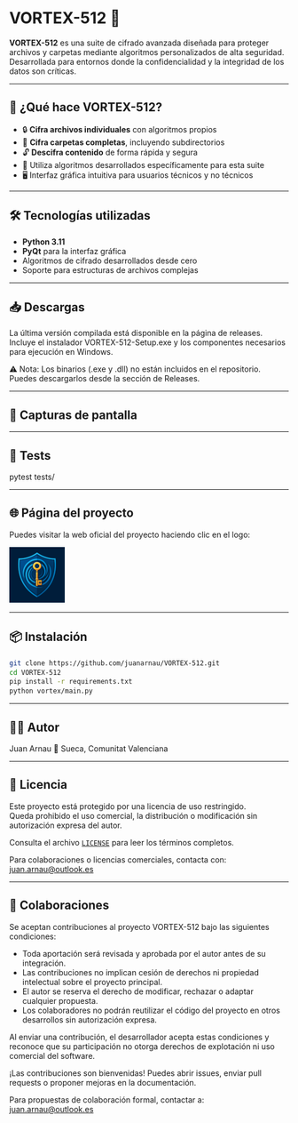 # VORTEX-512 🚀

**VORTEX-512** es una suite de cifrado avanzada diseñada para proteger archivos y carpetas mediante algoritmos personalizados de alta seguridad. Desarrollada para entornos donde la confidencialidad y la integridad de los datos son críticas.

---

## 🧩 ¿Qué hace VORTEX-512?

- 🔒 **Cifra archivos individuales** con algoritmos propios
- 📁 **Cifra carpetas completas**, incluyendo subdirectorios
- 🔓 **Descifra contenido** de forma rápida y segura
- 🧠 Utiliza algoritmos desarrollados específicamente para esta suite
- 🖥️ Interfaz gráfica intuitiva para usuarios técnicos y no técnicos

---

## 🛠️ Tecnologías utilizadas

- **Python 3.11**
- **PyQt** para la interfaz gráfica
- Algoritmos de cifrado desarrollados desde cero
- Soporte para estructuras de archivos complejas

---

## 📥 Descargas
La última versión compilada está disponible en la página de releases. Incluye el instalador VORTEX-512-Setup.exe y los componentes necesarios para ejecución en Windows.

⚠️ Nota: Los binarios (.exe y .dll) no están incluidos en el repositorio. Puedes descargarlos desde la sección de Releases.

---

## 📸 Capturas de pantalla

---

## 🧪 Tests
pytest tests/

---

## 🌐 Página del proyecto
Puedes visitar la web oficial del proyecto haciendo clic en el logo:

[![VORTEX-512](docs/assets/logo.png)](https://juanarnau.github.io/VORTEX-512)

---

## 📦 Instalación

```bash
git clone https://github.com/juanarnau/VORTEX-512.git
cd VORTEX-512
pip install -r requirements.txt
python vortex/main.py
```
---

## 👨‍💻 Autor
Juan Arnau
📍 Sueca, Comunitat Valenciana

---

## 📄 Licencia
Este proyecto está protegido por una licencia de uso restringido.  
Queda prohibido el uso comercial, la distribución o modificación sin autorización expresa del autor.

Consulta el archivo [`LICENSE`](LICENSE) para leer los términos completos.

Para colaboraciones o licencias comerciales, contacta con: juan.arnau@outlook.es

---

## 🤝 Colaboraciones

Se aceptan contribuciones al proyecto VORTEX-512 bajo las siguientes condiciones:

- Toda aportación será revisada y aprobada por el autor antes de su integración.
- Las contribuciones no implican cesión de derechos ni propiedad intelectual sobre el proyecto principal.
- El autor se reserva el derecho de modificar, rechazar o adaptar cualquier propuesta.
- Los colaboradores no podrán reutilizar el código del proyecto en otros desarrollos sin autorización expresa.

Al enviar una contribución, el desarrollador acepta estas condiciones y reconoce que su participación no otorga derechos de explotación ni uso comercial del software.

¡Las contribuciones son bienvenidas! Puedes abrir issues, enviar pull requests o proponer mejoras en la documentación.

Para propuestas de colaboración formal, contactar a: juan.arnau@outlook.es